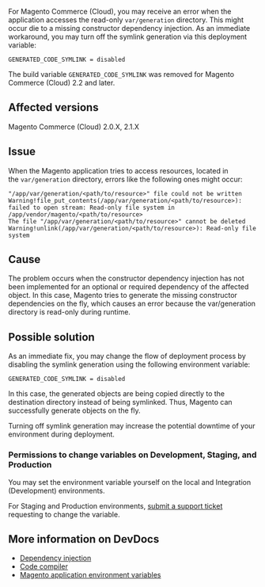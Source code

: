 For Magento Commerce (Cloud), you may receive an error when the application accesses the read-only `` var/generation ``&nbsp;directory. This might occur die to a missing constructor dependency injection. As an immediate workaround, you may turn off the symlink generation via this deployment variable:

<pre><code class="language-clike">GENERATED_CODE_SYMLINK = disabled</code></pre>

<p class="warning">The build variable <code>GENERATED_CODE_SYMLINK</code> was removed for Magento Commerce (Cloud) 2.2 and later.</p>

## Affected versions

Magento Commerce (Cloud) 2.0.X, 2.1.X

## Issue

When the Magento application tries to access resources, located in the&nbsp;`` var/generation `` directory, errors like the following ones might occur:

<pre><code class="language-clike">"/app/var/generation/&lt;path/to/resource&gt;" file could not be written Warning!file_put_contents(/app/var/generation/&lt;path/to/resource&gt;): failed to open stream: Read-only file system in /app/vendor/magento/&lt;path/to/resource&gt;
The file "/app/var/generation/&lt;path/to/resource&gt;" cannot be deleted Warning!unlink(/app/var/generation/&lt;path/to/resource&gt;): Read-only file system
</code></pre>

## Cause

The problem occurs when the constructor dependency injection has not been implemented for an optional or required dependency of the affected object. In this case, Magento tries to generate the missing constructor dependencies on the fly, which causes an error because the var/generation directory is read-only during runtime.

## Possible solution

As an immediate fix, you may change the flow of deployment process by disabling the symlink generation using the following environment variable:

<pre><code class="language-clike">GENERATED_CODE_SYMLINK = disabled</code></pre>

In this case, the generated objects are being copied directly to the destination directory instead of being symlinked. Thus, Magento can successfully generate objects on the fly.

<p class="warning">Turning off symlink generation may increase the potential downtime of your environment during deployment.</p>

### Permissions to change variables on Development, Staging, and Production

You may set the environment variable yourself on the local and Integration (Development) environments.

For Staging and Production environments, [submit a support ticket](https://support.magento.com/hc/en-us/articles/360019088251) requesting to change the variable.

## More information on DevDocs

*   <a href="http://devdocs.magento.com/guides/v2.2/extension-dev-guide/depend-inj.html" rel="noopener">Dependency injection</a>
*   <a href="http://devdocs.magento.com/guides/v2.2/config-guide/cli/config-cli-subcommands-compiler.html" rel="noopener">Code compiler</a>
*   [Magento application environment variables](http://devdocs.magento.com/guides/v2.2/cloud/env/environment-vars_magento.html)
